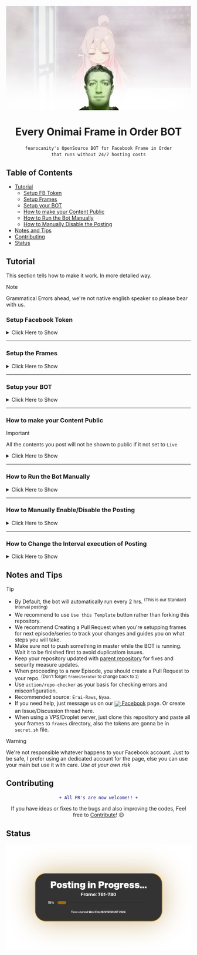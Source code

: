 ![image](frame_1974.jpg)

<h1 align="center">Every Onimai Frame in Order BOT</h1>

<div align="center">

`fearocanity's OpenSource BOT for Facebook Frame in Order`<br>
`that runs without 24/7 hosting costs`

</div>

## Table of Contents
- [Tutorial](#tutorial)
  - [Setup FB Token](#setup-facebook-token)
  - [Setup Frames](#setup-the-frames)
  - [Setup your BOT](#setup-your-bot)
  - [How to make your Content Public](#how-to-make-your-content-public)
  - [How to Run the Bot Manually](#how-to-run-the-bot-manually)
  - [How to Manually Disable the Posting](#how-to-manually-enabledisable-the-posting)
- [Notes and Tips](#notes-and-tips)
- [Contributing](#contributing)
- [Status](#status)


## Tutorial
This section tells how to make it work. In more detailed way.

> [!NOTE]
> Grammatical Errors ahead, we're not native english speaker so please bear with us.

### Setup Facebook Token
  <details>
  <summary>Click Here to Show</summary><p>
  
  To set up a Facebook long-lived access token, follow these steps:
  - Go to [Facebook Developer](https://developers.facebook.com/)
   - Click `My Apps`<p>
   ![Screenshot](https://user-images.githubusercontent.com/91414643/221354558-e2f22a89-33d6-4edb-9218-fb96aae7a9af.png)
   - Click `Create App`<p>
   ![Screenshot](https://user-images.githubusercontent.com/91414643/221354832-0649cfaa-2414-4530-ab5c-b0b8b732a9be.png)
   - Click `Business` and `Next`<sup><sub>(Business has more perks, than others so pick it)</sub></sup><p>
   ![image](https://user-images.githubusercontent.com/91414643/221354888-f7abb53d-7c88-4116-b89f-bda5e07e71bd.png)
  - This is very Self Explanatory, I guess you already know what to do.<p>
  ![Screenshot](https://user-images.githubusercontent.com/91414643/221354981-deb1fb14-1d64-45fa-aa91-e9b2797fe06f.png)
  - Hover through `tools` and Click `Graph Api Explorer`<p>
  ![Screenshot](https://user-images.githubusercontent.com/91414643/221355248-9e7de41c-a9c9-46d6-9b51-b4a084c3bddc.png)
  - Grant Permissions for token, Click `Add a Permission`, Then click `Events Groups Pages` click all the following
  ![Screenshot](https://user-images.githubusercontent.com/93582751/225804307-1b147266-4fc4-4b13-b35c-630ab2d70edb.png)
  > [!NOTE]
  > The scopes should be color `black` as the image shows, If it shows color `green` it means it's not yet applied to the token. (Repeat the proccess if the next step doesn't work)
  - Click on `User Token` and choose the page you want.<p>
  ![Screenshot](https://user-images.githubusercontent.com/91414643/221355474-107eaf3b-c9f7-4179-81cf-4cb4b58f396d.png)
  - There's gonna popup there, just give the App Permissions and Authorize it.
  - Now Click `Generate Access Token` and set the `User Token` to the page you want, then copy the Short-Lived-Token<p>
  ![Screenshot](https://user-images.githubusercontent.com/91414643/221355673-131f9bed-9828-4750-9366-2958e378bd37.png)
  - Go back to `Dashboard` Again. Then hover through `tools` and click `Access Token Debugger`<p>
  ![Screenshot](https://user-images.githubusercontent.com/91414643/221399431-f14c716f-c417-4c17-8cca-d6f8244caa19.png)
  - Insert the Token you copied earlier and Click `Extend Access Token`<p>
  ![Screenshot](https://user-images.githubusercontent.com/91414643/221356061-137ea679-5df4-4b89-aa18-0f734438d402.png)
  ![Screenshot](https://user-images.githubusercontent.com/91414643/221356085-523a326a-8c01-4124-9101-408f9bcc2dfa.png)
  - Now Copy it and Save it Somewhere<p>
  ![Screenshot](https://user-images.githubusercontent.com/91414643/221356335-470d5ab6-5d28-44fa-92fc-eb6ccddce722.png)
  
  </details>

  ---

  ### Setup the Frames
  <details>
  <summary>Click Here to Show</summary><p>

  You need to use Windows Powershell to use program called `FFMPEG`

  We need to install Scoop First, before installing `FFMPEG`<p>
  To open `Windows Powershell`:
  - Click `Windows Button`
  - And Search for `Windows Powershell` then Right-Click and click `Run as Administrator` 
  
  After you open it, Run this command:<p>
  ```
  iwr -useb get.scoop.sh | iex
  ```
  > [!TIP]
  > If theres an error occured, just run the command below and re-run the command above. <sup>(Disregard the command below if theres no error appeared)</sup>
  > ```
  > Set-ExecutionPolicy RemoteSigned -scope CurrentUser
  > ```

  Now Run this command, to install `FFMPEG` and `GIT`:
  ```
  scoop install ffmpeg git
  ```
  
  After succeeding, Now run these commands:
  ```
  md "$($env:USERPROFILE)\Desktop\frames"
  cd "$($env:USERPROFILE)\Desktop\frames"
  ```
  This folder will appear on your Desktop, And thats where you will replace your video you want to chop
  
  ![image](https://user-images.githubusercontent.com/91414643/221358390-3d1489f8-5514-4499-a4c9-50e57b7ce97d.png)

  Now chop the video by running this command:
  ```
  ffmpeg -i "video.mkv" -r 2 -q:v 3 frame_%00d.jpg
  ```
  - `-i "video.mkv"` input file
  - `-r 2` is the frames chopped per second <sup>(needed in `config.conf`)</sup>
  - `-q:v 3` quality
  - `frame_%00d.jpg` output file
  
  Wait until it finished...

  > [!NOTE]
  > This is getting this info is deprecated, no need for you to gather it.
  > > Then, we're gonna gather the infos of Video and Make sure to Take note all the infos needed.
  > >
  > > To get the total frames of the video. <sup>(You can see this info too while chopping the frames)</sup> 
  > > ```
  > > ffprobe -v error -select_streams v:0 -count_packets -show_entries stream=nb_read_packets -of csv=p=0 video.mkv
  > > ```
  > > To get the frame rate of the video  <sup>(If you get fractions "24/1" omit "/1")</sup>
  > > ```
  > > ffprobe -v error -select_streams v:0 -show_entries stream=r_frame_rate -of default=noprint_wrappers=1:nokey=1 video.mkv
  > > ```
  
  Then now we're gonna upload the frames to GitHub.
  Open your `Windows Powershell` and Run the Command below:
  ```
  cd ..
  git clone https://github.com/{your_username_here}/{repo_name}
  ```
  > [!IMPORTANT]
  > Make sure that you already created a repository for this template. `{repo_name}` stands for the name of your repo you created for this template
  
  Now, Run this command:
  ```
  cd {repo_name}
  Copy-Item -Path "$($env:USERPROFILE)\Desktop\frames\frame_*.jpg" -Destination frames -Recurse
  git init
  git add .
  git commit -m "frames, update"
  ```
  Provide your Git Infos, Must be the same as your username and email <sup>(it will not display it on public)</sup>:
  ```
  git config --global user.name "<your-username>"
  git config --global user.email <your-email@gmail.com>
  ```
  
 Now get your GitHub token, refer to [this](https://docs.github.com/en/enterprise-server@3.4/authentication/keeping-your-account-and-data-secure/creating-a-personal-access-token) tutorial...
  
  - And finally, Push the changes to the repository:
  ```
  git remote set-url origin https://{your_username}:{your_token_here}@github.com/{your_username}/{repo_name}
  git push origin master
  ```

  </details>
  
  ---
  
  ### Setup your BOT
  
  <details>
  <summary>Click Here to Show</summary><p>
  
  - Add subtitle file <sup>(only supported **\*.ass/\*.ssa, \*.srt** subtitles)</sup>
  - Insert all the infos needed in `config.conf` file.
  https://github.com/fearocanity/ebtrfio-template/blob/039f6e9cf9f89356b7b8bd60b074f36a6ef9d8d4/config.conf#L4-L8
  
  
  <!-- ![Screenshot](https://user-images.githubusercontent.com/93582751/225806519-3b563df1-68f0-485c-9579-61dde2a74a4f.png) -->
  - And push it to master.
  
  We need to setup our repo secret variables too...
  
  - To setup it, first go to `Settings` on your GitHub Repo.<p>
  ![image](https://user-images.githubusercontent.com/91414643/221394421-9863b584-2a31-4faf-a7c0-a4913d68db52.png)
  - Under the `Secrets and Variables` section, Click `Actions`<p>
  ![Screenshot](https://user-images.githubusercontent.com/91414643/221394588-b88183ce-de54-461e-bc49-031891e5f84c.png)
  - Then click `New Repository Secret`<p>
  ![Screenshot](https://user-images.githubusercontent.com/91414643/221394694-c07449b0-c76e-44e1-94c0-fc3043090640.png)
  
  - The name must be `TOK_FB`, And Paste your Long-Live Facebook you save earlier, Then click `Add Secret`.<p>
  ![Screenshot](https://user-images.githubusercontent.com/91414643/221394973-d17f410b-f12a-47c4-bde2-6cb62f002f15.png)
    - (Optional) You can add the GIF token too by creating again, and it is named `TOK_GIF`<p>
  
  - Go to `Settings` again, Under `Actions`, click `General`<p>
  ![???](https://user-images.githubusercontent.com/91414643/221912286-c5e82432-a320-41bb-a516-c0856e35b25d.jpg)
  - Click `Read and Write Permission` and `save` it.<p>
  ![???](https://user-images.githubusercontent.com/91414643/221912865-4d638bde-d221-4d94-aaef-1e64b8988a2b.jpg)
  
  - Then you're good to go for a test now. You're Done!!
    
  </details>
  
  ---
  
  ### How to make your Content Public
  
  > [!IMPORTANT]
  > All the contents you post will not be shown to public if it not set to `Live`
  
  <details>
  <summary>Click Here to Show</summary><p>
  
  - Go to `Settings` > `Basic`<p>
  ![Screenshot](https://github.com/fearocanity/ebtrfio-template/assets/91414643/d4a426a9-bfdb-41d9-a02a-b2888f712369)
  
  - And Change your `Privacy Policy URL` to `https://google.com`, Then click `Save Changes` at the bottom of the page.<p>
  ![Screenshot](https://github.com/fearocanity/ebtrfio-template/assets/91414643/36ce8bbc-f558-4530-ae32-b2e3fb0765b6)
  ![Screenshot](https://github.com/fearocanity/ebtrfio-template/assets/91414643/303607a9-770c-47cf-9194-75a3e13bc7fd)

  - Then go back to the `Dashboard` and Switch your Transparency from Development to Live<p>
  ![Screenshot](https://github.com/fearocanity/ebtrfio-template/assets/91414643/00d46954-a38c-4249-9264-3265ea9f3d83)
    
  </details>
  
  ---
  
  ### How to Run the Bot Manually
  <details>
  <summary>Click Here to Show</summary><p>
  
  - Click on `Actions`<p>
  ![image](https://user-images.githubusercontent.com/91414643/221397334-bc392a43-4957-48d7-b001-abb1f9e0ba36.png)
  - Click on `init banner`, And click `Run Workflow`<p>
  ![Screenshot](https://user-images.githubusercontent.com/91414643/221397447-13ec2f97-6830-4600-87a1-390f7f473d5b.png)
  
   > [!CAUTION]
   > We prefer not doing this *(The BOT is already running)*, because it will cause to run the workflow twice when the automatic run was executed. it'll cause duplication. Instead do [Manually Disable Workflow](#how-to-manually-enabledisable-the-posting). Make sure you know what you're doing. *(This is helpful if you want to run the posting after you enable the workflow)*

  </details>
  
  ---
  
  ### How to Manually Enable/Disable the Posting
  <details>
  <summary>Click Here to Show</summary><p>
  
  - Click on `Actions`<p>
  ![image](https://user-images.githubusercontent.com/91414643/221397334-bc392a43-4957-48d7-b001-abb1f9e0ba36.png)
  - Click on `init banner`, and click the three dots `···`. Then finally, click on `Disable Workflow`<p>
  ![Screenshot](https://user-images.githubusercontent.com/91414643/221398101-a13b6416-dbb9-4cfa-bb34-3a95b330f210.png)
    
  > [!TIP]
  > Enabling it pretty much the same procedure, It will appear the enable button at the top.
  </details>

  ---
  
  ### How to Change the Interval execution of Posting

  <details>
  <summary>Click Here to Show</summary><p>

  - Firstly, go to `.github/workflows/process.yml`
  ![Screenshot](https://github.com/fearocanity/ebtrfio-template/assets/91414643/77fd6f00-c350-4a68-bfdc-40ff8d3c8658)

  - And change the cron syntax `0 */2 * * *`, this cron syntax stands for `every 2 hrs`, so you can just change the `2` based on your likings. Or you can make your own cron [here](https://crontab.guru/).

  > [!CAUTION]
  > Make sure you know what you're doing, This might cause duplications and errors on posting. And before you adjust it, make sure the product of `fph` and `mins` mustn't exceed to the number of hours you set on cron.
>  Assume you have `fph=50` and `mins=5`, so the product of it is: `50 * 5 = 250`, then divide it with 60 to know the number of hours: `250 / 60 = 4.16 hrs`


  </details>

  ## Notes and Tips

  > [!TIP]
  > - By Default, the bot will automatically run every 2 hrs. <sup>(This is our Standard Interval posting)</sup>
  > - We recommend to use `Use this Template` button rather than forking this repository.
  > - We recommend Creating a Pull Request when you're setupping frames for next episode/series to track your changes and guides you on what steps you will take.
  > - Make sure not to push something in master while the BOT is running. Wait it to be finished first to avoid duplicatiom issues.
  > - Keep your repository updated with [parent repository](https://github.com/fearocanity/ebtrfio-template) for fixes and security measure updates.
  > - When proceeding to a new Episode, you should create a Pull Request to your repo. <sup>(Don't forget `frameiterator` to change back to `1`)</sup>
  > - Use `action/repo-checker` as your basis for checking errors and misconfiguration.
  > - Recommended source: `Erai-Raws`, `Nyaa`.
  > - If you need help, just message us on our [<sub><img src="https://camo.githubusercontent.com/8f245234577766478eaf3ee72b0615e99bb9ef3eaa56e1c37f75692811181d5c/68747470733a2f2f6564656e742e6769746875622e696f2f537570657254696e7949636f6e732f696d616765732f7376672f66616365626f6f6b2e737667" height="20"></sub> Facebook](https://facebook.com/btrframes) page. Or create an Issue/Discussion thread here.
  > - When using a VPS/Droplet server, just clone this repository and paste all your frames to `frames` directory, also the tokens are gonna be in `secret.sh` file.


  > [!WARNING]
  > We're not responsible whatever happens to your Facebook account. Just to be safe, I prefer using an dedicated account for the page, else you can use your main but use it with care. *Use at your own risk*

## Contributing
<div align="center">

```diff
+ All PR's are now welcome!! +
```
If you have ideas or fixes to the bugs and also improving the codes, Feel free to [Contribute](./CONTRIBUTING.md)! 😉
</div>

## Status
![Status Image](status/status.png)
